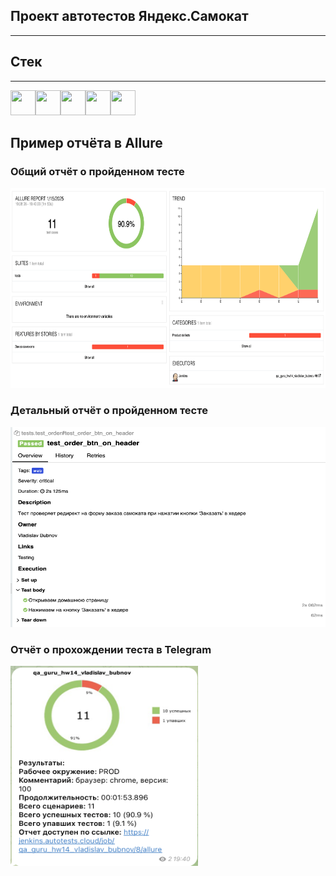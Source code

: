 ## Проект автотестов Яндекс.Самокат
___
## Стек
___
<img src="https://upload.wikimedia.org/wikipedia/commons/thumb/c/c3/Python-logo-notext.svg/1200px-Python-logo-notext.svg.png" height="40" width="40" /><img src="https://testirovshik.com/wp-content/uploads/2023/06/selenium-logo.png" height="40" width="40" /><img src="https://upload.wikimedia.org/wikipedia/commons/thumb/e/e9/Jenkins_logo.svg/1483px-Jenkins_logo.svg.png" height="40" width="40" /><img src="https://avatars.githubusercontent.com/u/5879127?s=200&v=4" height="40" width="40" /><img src="https://upload.wikimedia.org/wikipedia/commons/thumb/5/5c/Telegram_Messenger.png/800px-Telegram_Messenger.png" height="40" width="40" />
## Пример отчёта в Allure

### Общий отчёт о пройденном тесте
<img src="https://github.com/vladbubnov/jpeg/blob/main/Снимок экрана 2025-01-15 в 19.51.00.png" width="630" height="320"/>

### Детальный отчёт о пройденном тесте

<img src="https://github.com/vladbubnov/jpeg/blob/main/Снимок экрана 2025-01-15 в 19.50.47.png" width="630" height="320"/>

### Отчёт о прохождении теста в Telegram

<img src="https://github.com/vladbubnov/jpeg/blob/main/Снимок экрана 2025-01-15 в 19.51.24.png" width="300" height="320"/>
